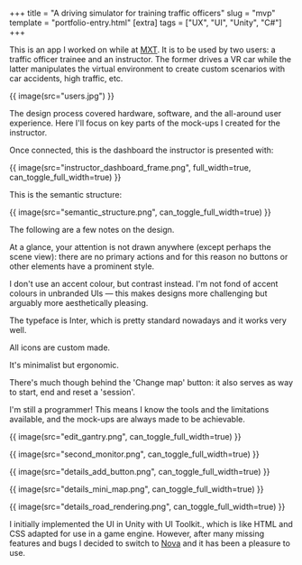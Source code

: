 +++
title = "A driving simulator for training traffic officers"
slug = "mvp"
template = "portfolio-entry.html"
[extra]
tags = ["UX", "UI", "Unity", "C#"]
+++

This is an app I worked on while at [MXT](https://mxt.co.uk/). It is to be used by two users: a traffic officer trainee and an instructor. The former drives a VR car while the latter manipulates the virtual environment to create custom scenarios with car accidents, high traffic, etc.

{{ image(src="users.jpg") }}

The design process covered hardware, software, and the all-around user experience. Here I'll focus on key parts of the mock-ups I created for the instructor.

Once connected, this is the dashboard the instructor is presented with:

{{ image(src="instructor_dashboard_frame.png", full_width=true, can_toggle_full_width=true) }}

This is the semantic structure:

{{ image(src="semantic_structure.png", can_toggle_full_width=true) }}

The following are a few notes on the design.

At a glance, your attention is not drawn anywhere (except perhaps the scene view): there are no primary actions and for this reason no buttons or other elements have a prominent style.

I don't use an accent colour, but contrast instead. I'm not fond of accent colours in unbranded UIs — this makes designs more challenging but arguably more aesthetically pleasing.

The typeface is Inter, which is pretty standard nowadays and it works very well.

All icons are custom made.

It's minimalist but ergonomic.

There's much though behind the 'Change map' button: it also serves as way to start, end and reset a 'session'.

I'm still a programmer! This means I know the tools and the limitations available, and the mock-ups are always made to be achievable.

{{ image(src="edit_gantry.png", can_toggle_full_width=true) }}

{{ image(src="second_monitor.png", can_toggle_full_width=true) }}

{{ image(src="details_add_button.png", can_toggle_full_width=true) }}

{{ image(src="details_mini_map.png", can_toggle_full_width=true) }}

{{ image(src="details_road_rendering.png", can_toggle_full_width=true) }}

I initially implemented the UI in Unity with UI Toolkit., which is like HTML and CSS adapted for use in a game engine. However, after many missing features and bugs I decided to switch to [Nova](https://novaui.io/) and it has been a pleasure to use.
